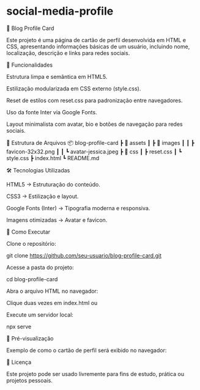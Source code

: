 # social-media-profile
👤 Blog Profile Card

Este projeto é uma página de cartão de perfil desenvolvida em HTML e CSS, apresentando informações básicas de um usuário, incluindo nome, localização, descrição e links para redes sociais.

📌 Funcionalidades

Estrutura limpa e semântica em HTML5.

Estilização modularizada em CSS externo (style.css).

Reset de estilos com reset.css para padronização entre navegadores.

Uso da fonte Inter via Google Fonts.

Layout minimalista com avatar, bio e botões de navegação para redes sociais.

📂 Estrutura de Arquivos
📦 blog-profile-card
 ┣ 📂 assets
 ┃ ┣ 📂 images
 ┃ ┃ ┣ favicon-32x32.png
 ┃ ┃ ┗ avatar-jessica.jpeg
 ┣ 📂 css
 ┃ ┣ reset.css
 ┃ ┗ style.css
 ┣ index.html
 ┗ README.md

🛠️ Tecnologias Utilizadas

HTML5 → Estruturação do conteúdo.

CSS3 → Estilização e layout.

Google Fonts (Inter) → Tipografia moderna e responsiva.

Imagens otimizadas → Avatar e favicon.

🚀 Como Executar

Clone o repositório:

git clone https://github.com/seu-usuario/blog-profile-card.git


Acesse a pasta do projeto:

cd blog-profile-card


Abra o arquivo HTML no navegador:

Clique duas vezes em index.html ou

Execute um servidor local:

npx serve

🎨 Pré-visualização

Exemplo de como o cartão de perfil será exibido no navegador:

📜 Licença

Este projeto pode ser usado livremente para fins de estudo, prática ou projetos pessoais.
